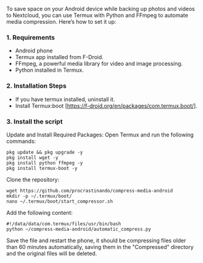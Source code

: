 
To save space on your Android device while backing up photos and videos to Nextcloud, you can use Termux with Python and FFmpeg to automate media compression. Here’s how to set it up:
### 1. Requirements
* Android phone
* Termux app installed from F-Droid.
* FFmpeg, a powerful media library for video and image processing.
* Python installed in Termux.
### 2. Installation Steps
* If you have termux installed, uninstall it.
* Install Termux:boot [https://f-droid.org/en/packages/com.termux.boot/].
### 3. Install the script
Update and Install Required Packages: Open Termux and run the following commands:
```
pkg update && pkg upgrade -y
pkg install wget -y
pkg install python ffmpeg -y
pkg install termux-boot -y
```
Clone the repository:
```
wget https://github.com/procrastinando/compress-media-android
mkdir -p ~/.termux/boot/
nano ~/.termux/boot/start_compressor.sh
```
Add the following content:
```
#!/data/data/com.termux/files/usr/bin/bash
python ~/compress-media-android/automatic_compress.py
```
Save the file and restart the phone, it should be compressing files older than 60 minutes automatically, saving them in the "Compressed" directory and the original files will be deleted.
